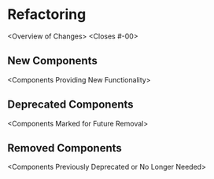 # Refactoring
&lt;Overview of Changes&gt;
&lt;Closes &#35;-00&gt;

## New Components
&lt;Components Providing New Functionality&gt;

## Deprecated Components
&lt;Components Marked for Future Removal&gt;

## Removed Components
&lt;Components Previously Deprecated or No Longer Needed&gt;
